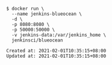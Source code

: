 
    $ docker run \
      --name jenkins-blueocean \
      -d \
      -p 8080:8080 \
      -p 50000:50000 \
      -v jenkins-data:/var/jenkins_home \
      jenkinsci/blueocean

    Created at: 2021-02-01T10:35:15+08:00
    Updated at: 2021-02-01T10:35:15+08:00

